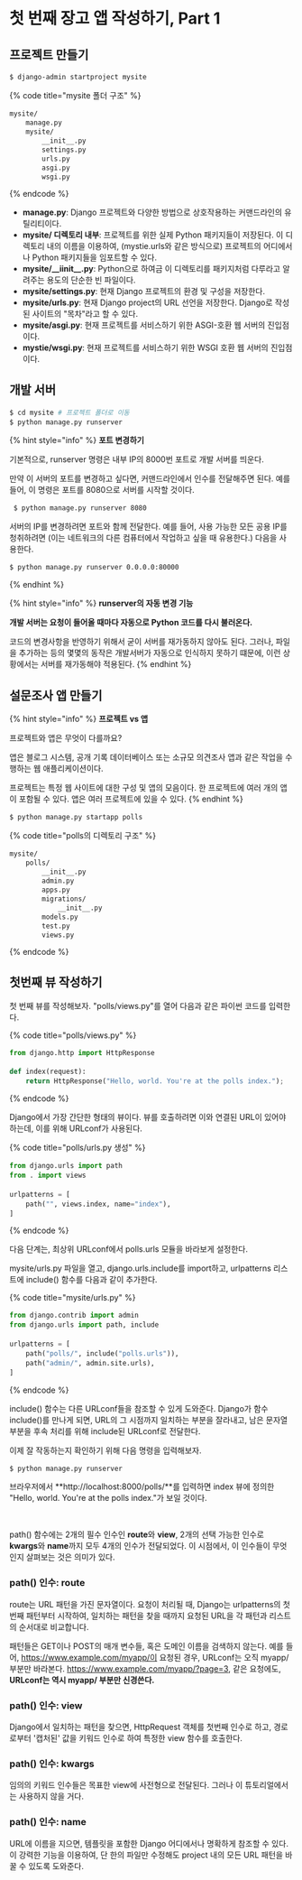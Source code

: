 # 첫 번째 장고 앱 작성하기, Part 1

## 프로젝트 만들기

```sh
$ django-admin startproject mysite
```



{% code title="mysite 폴더 구조" %}
```
mysite/
    manage.py
    mysite/
        __init__.py
        settings.py
        urls.py
        asgi.py
        wsgi.py
```
{% endcode %}



* **manage.py**: Django 프로젝트와 다양한 방법으로 상호작용하는 커맨드라인의 유틸리티이다.
* **mysite/ 디렉토리 내부**: 프로젝트를 위한 실제 Python 패키지들이 저장된다. 이 디렉토리 내의 이름을 이용하여, (mystie.urls와 같은 방식으로) 프로젝트의 어디에서나 Python 패키지들을 임포트할 수 있다.
* **mysite/\_\_iinit\_\_.py**: Python으로 하여금 이 디렉토리를 패키지처럼 다루라고 알려주는 용도의 단순한 빈 파일이다.&#x20;
* **mysite/settings.py**: 현재 Django 프로젝트의 환경 및 구성을 저장한다.
* **mysite/urls.py**: 현재 Django project의 URL 선언을 저장한다. Django로 작성된 사이트의 "목차"라고 할 수 있다.
* **mysite/asgi.py**: 현재 프로젝트를 서비스하기 위한 ASGI-호환 웹 서버의 진입점이다.
* **mystie/wsgi.py**: 현재 프로젝트를 서비스하기 위한 WSGI 호환 웹 서버의 진입점이다.



## 개발 서버

```sh
$ cd mysite # 프로젝트 폴더로 이동
$ python manage.py runserver
```



{% hint style="info" %}
**포트 변경하기**

기본적으로, runserver 명령은 내부 IP의 8000번 포트로 개발 서버를 띄운다.

만약 이 서버의 포트를 변경하고 싶다면, 커맨드라인에서 인수를 전달해주면 된다. 예를 들어, 이 명령은 포트를 8080으로 서버를 시작할 것이다.

```sh
 $ python manage.py runserver 8080
```



서버의 IP를 변경하려면 포트와 함께 전달한다. 예를 들어, 사용 가능한 모든 공용 IP를 청취하려면 (이는 네트워크의 다른 컴퓨터에서 작업하고 싶을 때 유용한다.) 다음을 사용한다.

```sh
$ python manage.py runserver 0.0.0.0:80000
```
{% endhint %}



{% hint style="info" %}
**runserver의 자동 변경 기능**

**개발 서버는 요청이 들어올 때마다 자동으로 Python 코드를 다시 불러온다.**

코드의 변경사항을 반영하기 위해서 굳이 서버를 재가동하지 않아도 된다. 그러나, 파일을 추가하는 등의 몇몇의 동작은 개발서버가 자동으로 인식하지 못하기 떄문에, 이런 상황에서는 서버를 재가동해야 적용된다.
{% endhint %}



## 설문조사 앱 만들기

{% hint style="info" %}
**프로젝트 vs 앱**

프로젝트와 앱은 무엇이 다를까요?

앱은 블로그 시스템, 공개 기록 데이터베이스 또는 소규모 의견조사 앱과 같은 작업을 수행하는 웹 애플리케이션이다.

프로젝트는 특정 웹 사이트에 대한 구성 및 앱의 모음이다. 한 프로젝트에 여러 개의 앱이 포함될 수 있다. 앱은 여러 프로젝트에 있을 수 있다.
{% endhint %}



```sh
$ python manage.py startapp polls
```



{% code title="polls의 디렉토리 구조" %}
```
mysite/
    polls/
        __init__.py
        admin.py
        apps.py
        migrations/
            __init__.py
        models.py
        test.py
        views.py
```
{% endcode %}



## 첫번째 뷰 작성하기

첫 번째 뷰를 작성해보자. "polls/views.py"를 열어 다음과 같은 파이썬 코드를 입력한다.

{% code title="polls/views.py" %}
```python
from django.http import HttpResponse

def index(request):
    return HttpResponse("Hello, world. You're at the polls index.");
```
{% endcode %}

Django에서 가장 간단한 형태의 뷰이다. 뷰를 호출하려면 이와 연결된 URL이 있어야 하는데, 이를 위해 URLconf가 사용된다.



{% code title="polls/urls.py 생성" %}
```python
from django.urls import path
from . import views

urlpatterns = [
    path("", views.index, name="index"),
]
```
{% endcode %}



다음 단계는, 최상위 URLconf에서 polls.urls 모듈을 바라보게 설정한다.

mysite/urls.py 파일을 열고, django.urls.include를 import하고, urlpatterns 리스트에 include() 함수를 다음과 같이 추가한다.

{% code title="mysite/urls.py" %}
```python
from django.contrib import admin
from django.urls import path, include

urlpatterns = [
    path("polls/", include("polls.urls")),
    path("admin/", admin.site.urls),
]
```
{% endcode %}

include() 함수는 다른 URLconf들을 참조할 수 있게 도와준다. Django가 함수 include()를 만나게 되면, URL의 그 시점까지 일치하는 부분을 잘라내고, 남은 문자열 부분을 후속 처리를 위해 include된 URLconf로 전달한다.



이제 잘 작동하는지 확인하기 위해 다음 명령을 입력해보자.

```sh
$ python manage.py runserver
```

브라우저에서 **http://localhost:8000/polls/**를 입력하면 index 뷰에 정의한 "Hello, world. You're at the polls index."가 보일 것이다.

<figure><img src="../../.gitbook/assets/스크린샷 2023-06-25 오전 3.41.05.png" alt=""><figcaption></figcaption></figure>

path() 함수에는 2개의 필수 인수인 **route**와 **view**, 2개의 선택 가능한 인수로 **kwargs**와 **name**까지 모두 4개의 인수가 전달되었다. 이 시점에서, 이 인수들이 무엇인지 살펴보는 것은 의미가 있다.



### path() 인수: route

route는 URL 패턴을 가진 문자열이다. 요청이 처리될 때, Django는 urlpatterns의 첫 번째 패턴부터 시작하여, 일치하는 패턴을 찾을 때까지 요청된 URL을 각 패턴과 리스트의 순서대로 비교합니다.



패턴들은 GET이나 POST의 매개 변수들, 혹은 도메인 이름을 검색하지 않는다. 예를 들어, https://www.example.com/myapp/이 요청된 경우, URLconf는 오직 myapp/ 부분만 바라본다. https://www.example.com/myapp/?page=3, 같은 요청에도, **URLconf는 역시 myapp/ 부분만 신경쓴다.**





### path() 인수: view

Django에서 일치하는 패턴을 찾으면, HttpRequest 객체를 첫번째 인수로 하고, 경로로부터 '캡처된' 값을 키워드 인수로 하여 특정한 view 함수를 호출한다.



### path() 인수: kwargs

임의의 키워드 인수들은 목표한 view에 사전형으로 전달된다. 그러나 이 튜토리얼에서는 사용하지 않을 거다.



### path() 인수: name

URL에 이름을 지으면, 템플릿을 포함한 Django 어디에서나 명확하게 참조할 수 있다. 이 강력한 기능을 이용하여, 단 한의 파일만 수정해도 project 내의 모든 URL 패턴을 바꿀 수 있도록 도와준다.
